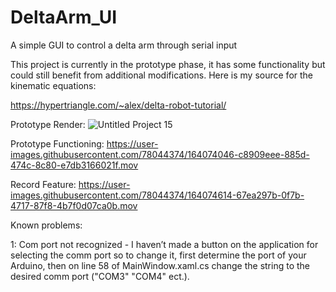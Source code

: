 # DeltaArm_UI
A simple GUI to control a delta arm through serial input

This project is currently in the prototype phase, it has some functionality but could still benefit from additional modifications. Here is my source for the kinematic equations:

https://hypertriangle.com/~alex/delta-robot-tutorial/

Prototype Render:
![Untitled Project 15](https://user-images.githubusercontent.com/78044374/160977757-f82b6d6d-ac65-4387-82fb-7df79fcd4c2d.png)

Prototype Functioning:
https://user-images.githubusercontent.com/78044374/164074046-c8909eee-885d-474c-8c80-e7db3166021f.mov

Record Feature:
https://user-images.githubusercontent.com/78044374/164074614-67ea297b-0f7b-4717-87f8-4b7f0d07ca0b.mov


Known problems:

1: Com port not recognized - I haven’t made a button on the application for selecting the comm port so to change it, first determine the port of your Arduino,
then on line 58 of MainWindow.xaml.cs change the string to the desired comm port ("COM3" "COM4" ect.).


